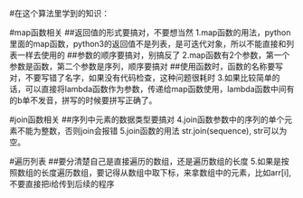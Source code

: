 #在这个算法里学到的知识：

#map函数相关
##返回值的形式要搞对，不要想当然
1.map函数的用法，python里面的map函数，python3的返回值不是列表，是可迭代对象，所以不能直接和列表一样去使用的
##参数的顺序要搞对，别搞反了
2.map函数有2个参数，第一个参数是函数，第二个参数是序列，顺序要搞对
##使用函数时，函数的名称要写对，不要写错了名字，如果没有代码检查，这种问题很耗时
3.如果比较简单的话，可以直接将lambda函数作为参数，传递给map函数使用，lambda函数中间有的b单不发音，拼写的时候要拼写正确了。

#join函数相关
##序列中元素的数据类型要搞对
4.join函数参数中的序列的单个元素不能为整数，否则join会报错
5.join函数的用法 str.join(sequence), str可以为空。

#遍历列表
##要分清楚自己是直接遍历的数组，还是遍历数组的长度
5.如果是按照数组的长度遍历数组，要记得从数组中取下标，来拿数组中的元素，比如arr[i],不要直接把i给传到后续的程序